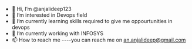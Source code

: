 - 👋 Hi, I’m @anjalideep123
- 👀 I’m interested in Devops field
- 🌱 I’m currently learning skills required to give me oppourtunities in devops
- 💞️ I’m currently working with INFOSYS
- 📫 How to reach me ----you can reach me on an.anjalideep@gmail.com

<!---
anjalideep123/anjalideep123 is a ✨ special ✨ repository because its `README.md` (this file) appears on your GitHub profile.
You can click the Preview link to take a look at your changes.
--->
